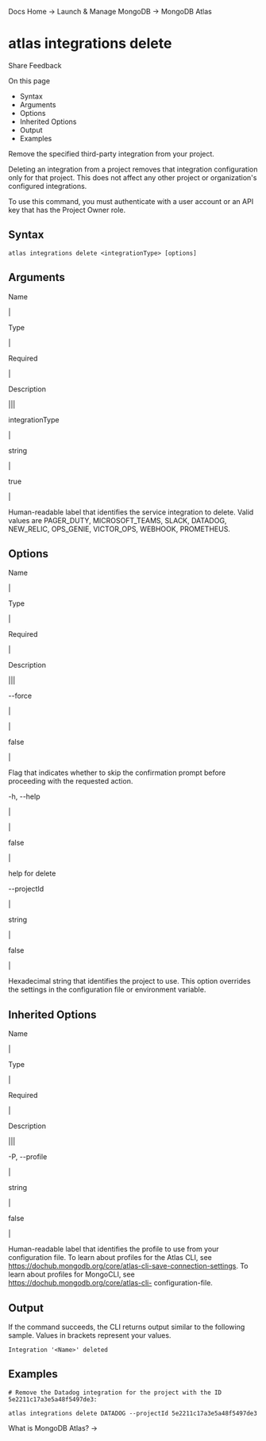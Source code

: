 Docs Home → Launch & Manage MongoDB → MongoDB Atlas

# atlas integrations delete

Share Feedback

On this page

  * Syntax
  * Arguments
  * Options
  * Inherited Options
  * Output
  * Examples

Remove the specified third-party integration from your project.

Deleting an integration from a project removes that integration configuration
only for that project. This does not affect any other project or
organization's configured integrations.

To use this command, you must authenticate with a user account or an API key
that has the Project Owner role.

## Syntax

    
    
    atlas integrations delete <integrationType> [options]  
      
  
## Arguments

Name

|

Type

|

Required

|

Description  
  
|||  
  
integrationType

|

string

|

true

|

Human-readable label that identifies the service integration to delete. Valid
values are PAGER_DUTY, MICROSOFT_TEAMS, SLACK, DATADOG, NEW_RELIC, OPS_GENIE,
VICTOR_OPS, WEBHOOK, PROMETHEUS.  
  
## Options

Name

|

Type

|

Required

|

Description  
  
|||  
  
\--force

|

|

false

|

Flag that indicates whether to skip the confirmation prompt before proceeding
with the requested action.  
  
-h, --help

|

|

false

|

help for delete  
  
\--projectId

|

string

|

false

|

Hexadecimal string that identifies the project to use. This option overrides
the settings in the configuration file or environment variable.  
  
## Inherited Options

Name

|

Type

|

Required

|

Description  
  
|||  
  
-P, --profile

|

string

|

false

|

Human-readable label that identifies the profile to use from your
configuration file. To learn about profiles for the Atlas CLI, see
https://dochub.mongodb.org/core/atlas-cli-save-connection-settings. To learn
about profiles for MongoCLI, see https://dochub.mongodb.org/core/atlas-cli-
configuration-file.  
  
## Output

If the command succeeds, the CLI returns output similar to the following
sample. Values in brackets represent your values.

    
    
    Integration '<Name>' deleted  
      
  
## Examples

    
    
    # Remove the Datadog integration for the project with the ID 5e2211c17a3e5a48f5497de3:  
      
    atlas integrations delete DATADOG --projectId 5e2211c17a3e5a48f5497de3  
  
What is MongoDB Atlas? →

